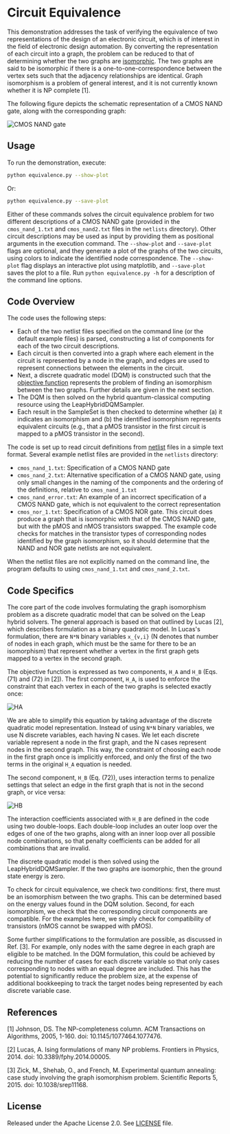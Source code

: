 # Circuit Equivalence

This demonstration addresses the task of verifying the equivalence of two
representations of the design of an electronic circuit, which is of interest in
the field of electronic design automation.  By converting the representation of
each circuit into a graph, the problem can be reduced to that of determining
whether the two graphs are
[isomorphic](https://en.wikipedia.org/wiki/Graph_isomorphism).  The two graphs
are said to be isomorphic if there is a one-to-one-correspondence between the
vertex sets such that the adjacency relationships are identical.  Graph
isomorphism is a problem of general interest, and it is not currently known
whether it is NP complete [1].

The following figure depicts the schematic representation of a CMOS NAND gate,
along with the corresponding graph:

![CMOS NAND gate](_static/nand_to_graph.png)

## Usage

To run the demonstration, execute:

```bash
python equivalence.py --show-plot
```

Or:

```bash
python equivalence.py --save-plot
```

Either of these commands solves the circuit equivalence problem for two
different descriptions of a CMOS NAND gate (provided in the `cmos_nand_1.txt`
and `cmos_nand2.txt` files in the `netlists` directory).  Other circuit
descriptions may be used as input by providing them as positional arguments in
the execution command.  The `--show-plot` and `--save-plot` flags are optional,
and they generate a plot of the graphs of the two circuits, using colors to
indicate the identified node correspondence.  The `--show-plot` flag displays an
interactive plot using matplotlib, and `--save-plot` saves the plot to a file.
Run `python equivalence.py -h` for a description of the command line options.

## Code Overview

The code uses the following steps:

- Each of the two netlist files specified on the command line (or the default
  example files) is parsed, constructing a list of components for each of the
  two circuit descriptions.
- Each circuit is then converted into a graph where each element in the circuit
  is represented by a node in the graph, and edges are used to represent
  connections between the elements in the circuit.
- Next, a discrete quadratic model (DQM) is constructed such that the [objective
  function](https://docs.dwavesys.com/docs/latest/c_gs_3.html) represents the
  problem of finding an isomorphism between the two graphs.  Further details are
  given in the next section.
- The DQM is then solved on the hybrid quantum-classical computing resource
  using the LeapHybridDQMSampler.
- Each result in the SampleSet is then checked to determine whether (a) it
  indicates an isomorphism and (b) the identified isomorphism represents
  equivalent circuits (e.g., that a pMOS transistor in the first circuit is
  mapped to a pMOS transistor in the second).

The code is set up to read circuit definitions from
[netlist](https://en.wikipedia.org/wiki/Netlist) files in a simple text format.
Several example netlist files are provided in the `netlists` directory:

- `cmos_nand_1.txt`: Specification of a CMOS NAND gate
- `cmos_nand_2.txt`: Alternative specification of a CMOS NAND gate, using only
  small changes in the naming of the components and the ordering of the
  definitions, relative to `cmos_nand_1.txt`
- `cmos_nand_error.txt`: An example of an incorrect specification of a CMOS
  NAND gate, which is not equivalent to the correct representation
- `cmos_nor_1.txt`: Specification of a CMOS NOR gate.  This circuit does produce
  a graph that is isomorphic with that of the CMOS NAND gate, but with the pMOS
  and nMOS transistors swapped.  The example code checks for matches in the
  transistor types of corresponding nodes identified by the graph isomorphism,
  so it should determine that the NAND and NOR gate netlists are not equivalent.


When the netlist files are not explicitly named on the command line, the program
defaults to using `cmos_nand_1.txt` and `cmos_nand_2.txt`.


## Code Specifics

The core part of the code involves formulating the graph isomorphism problem as
a discrete quadratic model that can be solved on the Leap hybrid solvers.  The
general approach is based on that outlined by Lucas [2], which describes
formulation as a binary quadratic model.  In Lucas's formulation, there are
`N*N` binary variables `x_{v,i}` (N denotes that number of nodes in each graph,
which must be the same for there to be an isomorphism) that represent whether a
vertex in the first graph gets mapped to a vertex in the second graph.

The objective function is expressed as two components, `H_A` and `H_B`
(Eqs. (71) and (72) in [2]).  The first component, `H_A`, is used to enforce the
constraint that each vertex in each of the two graphs is selected exactly once:

![HA](_static/HA.png)

We are able to simplify this equation by taking advantage of the discrete
quadratic model representation.  Instead of using `N*N` binary variables, we use
N discrete variables, each having N cases.  We let each discrete variable
represent a node in the first graph, and the N cases represent nodes in the
second graph.  This way, the constraint of choosing each node in the first graph
once is implicitly enforced, and only the first of the two terms in the original
`H_A` equation is needed.

The second component, `H_B` (Eq. (72)), uses interaction terms to penalize
settings that select an edge in the first graph that is not in the second graph,
or vice versa:

![HB](_static/HB.png)

The interaction coefficients associated with `H_B` are defined in the code using
two double-loops.  Each double-loop includes an outer loop over the edges of one
of the two graphs, along with an inner loop over all possible node combinations,
so that penalty coefficients can be added for all combinations that are invalid.

The discrete quadratic model is then solved using the LeapHybridDQMSampler.  If
the two graphs are isomorphic, then the ground state energy is zero.

To check for circuit equivalence, we check two conditions: first, there must be
an isomorphism between the two graphs.  This can be determined based on the
energy values found in the DQM solution.  Second, for each isomorphism, we check
that the corresponding circuit components are compatible.  For the examples
here, we simply check for compatibility of transistors (nMOS cannot be swapped
with pMOS).

Some further simplifications to the formulation are possible, as discussed in
Ref. [3].  For example, only nodes with the same degree in each graph are
eligible to be matched.  In the DQM formulation, this could be achieved by
reducing the number of cases for each discrete variable so that only cases
corresponding to nodes with an equal degree are included.  This has the
potential to significantly reduce the problem size, at the expense of additional
bookkeeping to track the target nodes being represented by each discrete variable
case.

## References

[1] Johnson, DS. The NP-completeness column. ACM Transactions on Algorithms,
2005, 1-160. doi: 10.1145/1077464.1077476.

[2] Lucas, A. Ising formulations of many NP problems. Frontiers in
Physics, 2014. doi: 10.3389/fphy.2014.00005.

[3] Zick, M., Shehab, O., and French, M.  Experimental quantum annealing: case
study involving the graph isomorphism problem.  Scientific Reports 5, 2015. doi:
10.1038/srep11168.

## License

Released under the Apache License 2.0. See [LICENSE](LICENSE) file.
